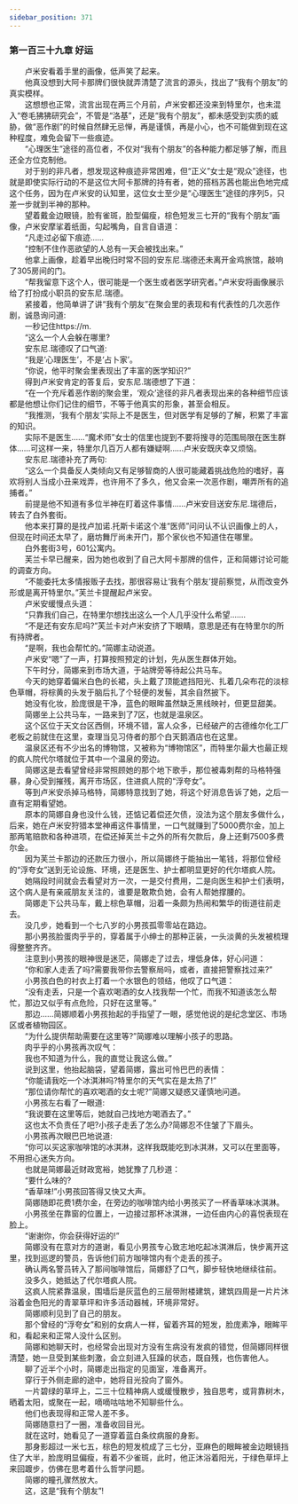 ```yaml
---
sidebar_position: 371
---
```

### 第一百三十九章 好运  


　　卢米安看着手里的画像，低声笑了起来。  
　　他真没想到大阿卡那牌们很快就弄清楚了流言的源头，找出了“我有个朋友”的真实模样。  
　　这想想也正常，流言出现在两三个月前，卢米安都还没来到特里尔，也未混入“卷毛狒狒研究会”，不管是“洛基”，还是“我有个朋友”，都未感受到实质的威胁，做“恶作剧”的时候自然肆无忌惮，再是谨慎，再是小心，也不可能做到现在这种程度，难免会留下一些痕迹。  
　　“心理医生”途径的高位者，不仅对“我有个朋友”的各种能力都足够了解，而且还全方位克制他。  
　　对于别的非凡者，想发现这种痕迹非常困难，但“正义”女士是“观众”途径，也就是即使实际行动的不是这位大阿卡那牌的持有者，她的搭档苏茜也能出色地完成这个任务，因为在卢米安的认知里，这位女士至少是“心理医生”途径的序列5，只差一步就到半神的那种。  
　　望着戴金边眼镜，脸有雀斑，脸型偏瘦，棕色短发三七开的“我有个朋友”画像，卢米安摩挲着纸面，勾起嘴角，自言自语道：  
　　“凡走过必留下痕迹.…..  
　　“控制不住作恶欲望的人总有一天会被找出来。”  
　　他拿上画像，趁着早出晚归时常不回的安东尼.瑞德还未离开金鸡旅馆，敲响了305房间的门。  
　　“帮我留意下这个人，很可能是一个医生或者医学研究者。”卢米安将画像展示给了打扮成小职员的安东尼.瑞德。  
　　紧接着，他简单讲了讲“我有个朋友”在聚会里的表现和有代表性的几次恶作剧，诚恳询问道:  
　　一秒记住https://m.  
　　“这么一个人会躲在哪里?  
　　安东尼.瑞德叹了口气道:  
　　“我是‘心理医生’，不是‘占卜家’。  
　　“你说，他平时聚会里表现出了丰富的医学知识?”  
　　得到卢米安肯定的答复后，安东尼.瑞德想了下道：  
　　“在一个充斥着恶作剧的聚会里，‘观众’途径的非凡者表现出来的各种细节应该都是他想让你们记住的细节，不等于他真实的形象，甚至会相反。  
　　“我推测，‘我有个朋友’实际上不是医生，但对医学有足够的了解，积累了丰富的知识。  
　　实际不是医生……“魔术师”女士的信里也提到不要将搜寻的范围局限在医生群体……可这样一来，特里尔几百万人都有嫌疑啊……卢米安既庆幸又烦恼。  
　　安东尼.瑞德补充了两句:  
　　“这么一个具备反人类倾向又有足够智商的人很可能藏着挑战危险的嗜好，喜欢将别人当成小丑来戏弄，也许用不了多久，他又会来一次恶作剧，嘲弄所有的追捕者。”  
　　前提是他不知道有多位半神在盯着这件事情……卢米安目送安东尼.瑞德后，转去了白外套街。  
　　他本来打算的是找卢加诺.托斯卡诺这个准“医师”问问认不认识画像上的人，但现在时间还太早了，磨坊舞厅尚未开门，那个家伙也不知道住在哪里。  
　　白外套街3号，601公寓内。  
　　芙兰卡早已醒来，因为她也收到了自己大阿卡那牌的信件，正和简娜讨论可能的调查方向。  
　　“不能委托太多情报贩子去找，那很容易让‘我有个朋友’提前察觉，从而改变外形或是离开特里尔。”芙兰卡提醒起卢米安。  
　　卢米安缓慢点头道：  
　　“只靠我们自己，在特里尔想找出这么一个人几乎没什么希望.…...  
　　“不是还有安东尼吗?”芙兰卡对卢米安挤了下眼睛，意思是还有在特里尔的所有持牌者。  
　　“是啊，我也会帮忙的。”简娜主动说道。  
　　卢米安“嗯”了一声，打算按照预定的计划，先从医生群体开始。  
　　下午时分，简娜来到市场大道，于站牌旁等待起公共马车。  
　　今天的她穿着偏米白色的长裙，头上戴了顶能遮挡阳光、扎着几朵布花的淡棕色草帽，将棕黄的头发于脑后扎了个轻便的发髻，其余自然披下。  
　　她没有化妆，脸庞很是干净，蓝色的眼眸虽然缺乏黑线映衬，但更显甜美。  
　　简娜坐上公共马车，一路来到了7区，也就是温泉区。  
　　这个区位于天文台区西侧，环境不错，富人众多，已经破产的古德维尔化工厂老板之前就住在这里，查理当见习侍者的那个白天鹅酒店也在这里。  
　　温泉区还有不少出名的博物馆，又被称为“博物馆区”，而特里尔最大也最正规的疯人院代尔塔就位于其中一个温泉的旁边。  
　　简娜这是去看望曾经非常照顾她的那个地下歌手，那位被毒刺帮的马格特强暴，身心受到摧残，离开市场区，住进疯人院的“浮夸女”。  
　　等到卢米安杀掉马格特，简娜特意找到了她，将这个好消息告诉了她，之后一直有定期看望她。  
　　原本的简娜自身也没什么钱，还惦记着偿还欠债，没法为这个朋友多做什么，后来，她在卢米安狩猎本堂神甫这件事情里，一口气就赚到了5000费尔金，加上那两笔赔款和各种进项，在偿还掉芙兰卡之外的所有欠款后，身上还剩7500多费尔金。  
　　因为芙兰卡那边的还款压力很小，所以简娜终于能抽出一笔钱，将那位曾经的“浮夸女”送到无论设施、环境，还是医生、护士都明显更好的代尔塔疯人院。  
　　她隔段时间就会去看望对方一次，一是交付费用，二是向医生和护士们表明，这个病人是有亲戚朋友关注的，谁要是敢欺负她，会有人帮她撑腰的。  
　　简娜走下公共马车，戴上棕色草帽，沿着一条颇为热闹和繁华的街道往前走去。  
　　没几步，她看到一个七八岁的小男孩孤零零站在路边。  
　　那小男孩脸蛋肉乎乎的，穿着属于小绅士的那种正装，一头淡黄的头发被梳理得整整齐齐。  
　　注意到小男孩的眼神很是迷茫，简娜走了过去，埋低身体，好心问道：  
　　“你和家人走丢了吗?需要我带你去警察局吗，或者，直接把警察找过来?”  
　　小男孩白色的衬衣上打着一个水银色的领结，他叹了口气道：  
　　“没有走丢，只是一个喜欢喝酒的女人找我帮一个忙，而我不知道该怎么帮忙，那边又似乎有点危险，只好在这里等。”  
　　那边……简娜顺着小男孩抬起的手指望了一眼，感觉他说的是纪念堂区、市场区或者植物园区。  
　　“为什么提供帮助需要在这里等?”简娜难以理解小孩子的思路。  
　　肉乎乎的小男孩再次叹气：  
　　我也不知道为什么，我的直觉让我这么做。”  
　　说到这里，他抬起脑袋，望着简娜，露出可怜巴巴的表情：  
　　“你能请我吃一个冰淇淋吗?特里尔的天气实在是太热了!”  
　　“那位请你帮忙的喜欢喝酒的女士呢?”简娜又疑惑又谨慎地问道。  
　　小男孩左右看了一眼道:  
　　“我说要在这里等后，她就自己找地方喝酒去了。”  
　　这也太不负责任了吧?小孩子走丢了怎么办?简娜忍不住皱了下眉头。  
　　小男孩再次眼巴巴地说道:  
　　“你可以买这家咖啡馆的冰淇淋，这样我既能吃到冰淇淋，又可以在里面等，不用担心迷失方向。  
　　也就是简娜最近财政宽裕，她犹豫了几秒道：  
　　“要什么味的?  
　　“香草味!”小男孩回答得又快又大声。  
　　简娜随即花费1费尔金，在旁边的咖啡馆内给小男孩买了一杯香草味冰淇淋。  
　　小男孩坐在靠窗的位置上，一边接过那杯冰淇淋，一边任由内心的喜悦表现在脸上。  
　　“谢谢你，你会获得好运的!”  
　　简娜没有在意对方的道谢，看见小男孩专心致志地吃起冰淇淋后，快步离开这里，找到巡逻的警员，告诉他们前方咖啡馆内有个走丢的孩子。  
　　确认两名警员转入了那间咖啡馆后，简娜舒了口气，脚步轻快地继续往前。  
　　没多久，她抵达了代尔塔疯人院。  
　　这疯人院紧靠温泉，围墙后是灰蓝色的三层带附楼建筑，建筑四周是一片片沐浴着金色阳光的青翠草坪和许多活动器械，环境非常好。  
　　简娜顺利见到了自己的朋友。  
　　那个曾经的“浮夸女”和别的女病人一样，留着齐耳的短发，脸庞素净，眼眸平和，看起来和正常人没什么区别。  
　　简娜和她聊天时，也经常会出现对方没有生病没有发疯的错觉，但简娜同样很清楚，她一旦受到某些刺激，会立刻进入狂躁的状态，既自残，也伤害他人。  
　　聊了近半个小时，简娜走出指定的见面室，准备离开。  
　　穿行于外侧走廊的途中，她将目光投向了窗外。  
　　一片碧绿的草坪上，二三十位精神病人或缓慢散步，独自思考，或背靠树木，晒着太阳，或聚在一起，嘀嘀咕咕地不知聊些什么。  
　　他们也表现得和正常人差不多。  
　　简娜随意扫了一圈，准备收回目光。  
　　就在这时，她看见了一道穿着蓝白条纹病服的身影。  
　　那身影超过一米七五，棕色的短发梳成了三七分，亚麻色的眼眸被金边眼镜挡住了大半，脸庞明显偏瘦，有着不少雀斑，此时，他正沐浴着阳光，于绿色草坪上来回踱步，仿佛在思考着什么哲学问题。  
　　简娜的瞳孔骤然放大。  
　　这，这是“我有个朋友”!  
